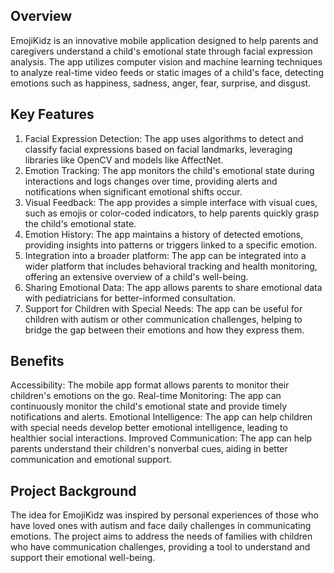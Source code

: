 ## Overview
EmojiKidz is an innovative mobile application designed to help parents and caregivers understand a child's emotional state through facial expression analysis. The app utilizes computer vision and machine learning techniques to analyze real-time video feeds or static images of a child's face, detecting emotions such as happiness, sadness, anger, fear, surprise, and disgust. 
## Key Features
1. Facial Expression Detection: The app uses algorithms to detect and classify facial expressions based on facial landmarks, leveraging libraries like OpenCV and models like AffectNet.
2. Emotion Tracking: The app monitors the child's emotional state during interactions and logs changes over time, providing alerts and notifications when significant emotional shifts occur.
3. Visual Feedback: The app provides a simple interface with visual cues, such as emojis or color-coded indicators, to help parents quickly grasp the child's emotional state.
4. Emotion History: The app maintains a history of detected emotions, providing insights into patterns or triggers linked to a specific emotion.
5. Integration into a broader platform: The app can be integrated into a wider platform that includes behavioral tracking and health monitoring, offering an extensive overview of a child's well-being.
6. Sharing Emotional Data: The app allows parents to share emotional data with pediatricians for better-informed consultation.
7. Support for Children with Special Needs: The app can be useful for children with autism or other communication challenges, helping to bridge the gap between their emotions and how they express them.
## Benefits
Accessibility: The mobile app format allows parents to monitor their children's emotions on the go.
Real-time Monitoring: The app can continuously monitor the child's emotional state and provide timely notifications and alerts. 
Emotional Intelligence: The app can help children with special needs develop better emotional intelligence, leading to healthier social interactions.
Improved Communication: The app can help parents understand their children's nonverbal cues, aiding in better communication and emotional support. 
## Project Background
The idea for EmojiKidz was inspired by personal experiences of those who have loved ones with autism and face daily challenges in communicating emotions. The project aims to address the needs of families with children who have communication challenges, providing a tool to understand and support their emotional well-being. 

